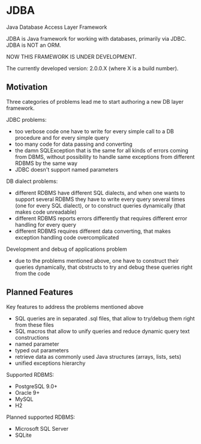 JDBA
====

Java Database Access Layer Framework

JDBA is Java framework for working with databases, primarily via JDBC. JDBA is NOT an ORM.


NOW THIS FRAMEWORK IS UNDER DEVELOPMENT.

The currently developed version: 2.0.0.X (where X is a build number).


Motivation
----------

Three categories of problems lead me to start authoring a new DB layer framework.
 
JDBC problems:

* too verbose code one have to write for every simple call to a DB procedure and for every simple query
* too many code for data passing and converting
* the damn SQLException that is the same for all kinds of errors coming from DBMS, without possibility to handle same exceptions from different RDBMS by the same way
* JDBC doesn't support named parameters

DB dialect problems:

* different RDBMS have different SQL dialects, and when one wants to support several RDBMS they have to write every query several times (one for every SQL dialect), or to construct queries dynamically (that makes code unreadable)
* different RDBMS reports errors differently that requires different error handling for every query
* different RDBMS requires different data converting, that makes exception handling code overcomplicated
 
Development and debug of applications problem
 
* due to the problems mentioned above, one have to construct their queries dynamically, that obstructs to try and debug these queries right from the code  



Planned Features
----------------

Key features to address the problems mentioned above

* SQL queries are in separated .sql files, that allow to try/debug them right from these files
* SQL macros that allow to unify queries and reduce dynamic query text constructions
* named parameter
* typed out parameters 
* retrieve data as commonly used Java structures (arrays, lists, sets)
* unified exceptions hierarchy

Supported RDBMS:

* PostgreSQL 9.0+
* Oracle     9+
* MySQL
* H2

Planned supported RDBMS:

* Microsoft SQL Server
* SQLite


